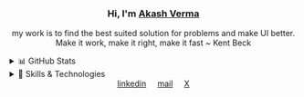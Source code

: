 <div align="center">
  
  ### Hi, I'm [Akash Verma](https://aakashvaa-portfolio.vercel.app/)

<!--  [![Profile Views](https://visitcount.itsvg.in/api?id=akaashvaa&icon=0&color=a)](https://visitcount.itsvg.in) -->
  <p>
     my work is to find the best suited solution for problems and make UI better. </br>
     Make it work, make it right, make it fast ~ Kent Beck
    
  </p>
</div>
<details>
  <summary>📊 GitHub Stats</summary>
  <div align="center">
    <img src="https://github-readme-stats.vercel.app/api?username=akaashvaa&theme=radical&hide_border=false&include_all_commits=false&count_private=false" alt="GitHub Stats" />
    <img src="https://github-readme-streak-stats.herokuapp.com/?user=akaashvaa&theme=radical&hide_border=false" alt="GitHub Streak" />
    <img src="https://github-readme-stats.vercel.app/api/top-langs/?username=akaashvaa&theme=radical&hide_border=false&include_all_commits=false&count_private=false&layout=compact" alt="Top Languages" />
  </div>
</details>
<details>
  <summary>🚀 Skills & Technologies</summary>

<div align="center">

  ### Languages
  ![C++](https://img.shields.io/badge/c++-%2300599C.svg?style=for-the-badge&logo=c%2B%2B&logoColor=white)
  ![JavaScript](https://img.shields.io/badge/javascript-%23323330.svg?style=for-the-badge&logo=javascript&logoColor=%23F7DF1E)
  ![TypeScript](https://img.shields.io/badge/typescript-%23007ACC.svg?style=for-the-badge&logo=typescript&logoColor=white)
  ![Python](https://img.shields.io/badge/python-3670A0?style=for-the-badge&logo=python&logoColor=ffdd54)
  ![Solidity](https://img.shields.io/badge/Solidity-%23363636.svg?style=for-the-badge&logo=solidity&logoColor=white)

  ### Frontend
  ![React](https://img.shields.io/badge/react-%2320232a.svg?style=for-the-badge&logo=react&logoColor=%2361DAFB)
  ![Next JS](https://img.shields.io/badge/Next-black?style=for-the-badge&logo=next.js&logoColor=white)
  ![Redux](https://img.shields.io/badge/redux-%23593d88.svg?style=for-the-badge&logo=redux&logoColor=white)
  ![Redux Toolkit](https://img.shields.io/badge/Redux_Toolkit-%23593d88.svg?style=for-the-badge&logo=redux&logoColor=white)
  ![Zustand](https://img.shields.io/badge/zustand-%2320232a.svg?style=for-the-badge&logo=react&logoColor=%2361DAFB)
  ![SASS](https://img.shields.io/badge/SASS-hotpink.svg?style=for-the-badge&logo=SASS&logoColor=white)
  ![TailwindCSS](https://img.shields.io/badge/tailwindcss-%2338B2AC.svg?style=for-the-badge&logo=tailwind-css&logoColor=white)
  ![Material UI](https://img.shields.io/badge/materialui-%230081CB.svg?style=for-the-badge&logo=material-ui&logoColor=white)
  ![Three js](https://img.shields.io/badge/threejs-black?style=for-the-badge&logo=three.js&logoColor=white)

  ### Backend
  ![NodeJS](https://img.shields.io/badge/node.js-6DA55F?style=for-the-badge&logo=node.js&logoColor=white)
  ![Express.js](https://img.shields.io/badge/express.js-%23404d59.svg?style=for-the-badge&logo=express&logoColor=%2361DAFB)
  ![Django](https://img.shields.io/badge/django-%23092E20.svg?style=for-the-badge&logo=django&logoColor=white)

  ### Databases & DevOps
  ![MongoDB](https://img.shields.io/badge/MongoDB-%234ea94b.svg?style=for-the-badge&logo=mongodb&logoColor=white)
  ![MySQL](https://img.shields.io/badge/mysql-%2300000f.svg?style=for-the-badge&logo=mysql&logoColor=white)
  ![Docker](https://img.shields.io/badge/docker-%230db7ed.svg?style=for-the-badge&logo=docker&logoColor=white)

</div> 
</details>

<div align="center">
  <a href="https://linkedin.com/in/akash-kumar-verma" target="_blank">linkedin</a>&nbsp;&nbsp;&nbsp;&nbsp;
  <a href="mailto:ahmvaad@gmail.com?subject=Hello%20Akash,%20From%20Github">mail</a>&nbsp;&nbsp;&nbsp;&nbsp;
  <a href="https://twitter.com/yourtwitterhandle" target="_blank">X</a>
</div>


